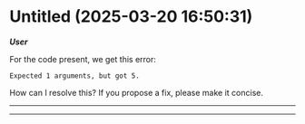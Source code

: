 <!-- Generated by SpecStory -->

# Untitled (2025-03-20 16:50:31)

_**User**_

For the code present, we get this error:
```
Expected 1 arguments, but got 5.
```
How can I resolve this? If you propose a fix, please make it concise.

---



---

